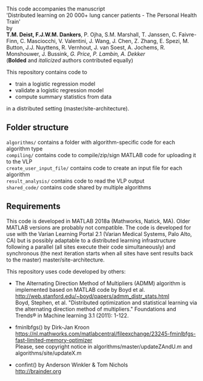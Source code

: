 This code accompanies the manuscript  
'Distributed learning on 20 000+ lung cancer patients - The Personal Health Train'  
by  
__T.M. Deist, F.J.W.M. Dankers__, P. Ojha, S.M. Marshall, T. Janssen, C. Faivre-Finn, C. Masciocchi, V. Valentini, J. Wang, J. Chen, Z. Zhang, E. Spezi, M. Button, J.J. Nuyttens, R. Vernhout, J. van Soest, A. Jochems, R. Monshouwer, J. Bussink, _G. Price, P. Lambin, A. Dekker_  
(__Bolded__ and _italicized_ authors contributed equally)

This repository contains code to  
- train a logistic regression model  
- validate a logistic regression model  
- compute summary statistics from data

in a distributed setting (master/site-architecture).

## Folder structure
`algorithms/` contains a folder with algorithm-specific code for each algorithm type  
`compiling/` contains code to compile/zip/sign MATLAB code for uploading it to the VLP  
`create_user_input_file/` contains code to create an input file for each algorithm  
`result_analysis/` contains code to read the VLP output  
`shared_code/` contains code shared by multiple algorithms  

## Requirements
This code is developed in MATLAB 2018a (Mathworks, Natick, MA). Older MATLAB versions are probably not compatible. 
The code is developed for use with the Varian Learning Portal 2.1 (Varian Medical Systems, Palo Alto, CA) but is possibly adaptable to a distributed learning infrastructure following a parallel (all sites execute their code simultaneously) and synchronous (the next iteration starts when all sites have sent results back to the master) master/site-architecture.

This repository uses code developed by others:

- The Alternating Direction Method of Multipliers (ADMM) algorithm is implemented based on MATLAB code by Boyd et al.  
http://web.stanford.edu/~boyd/papers/admm_distr_stats.html  
Boyd, Stephen, et al. "Distributed optimization and statistical learning via the alternating direction method of multipliers." Foundations and Trends® in Machine learning 3.1 (2011): 1-122.

- fminlbfgs() by Dirk-Jan Kroon  
https://nl.mathworks.com/matlabcentral/fileexchange/23245-fminlbfgs-fast-limited-memory-optimizer  
Please, see copyright notice in algorithms/master/updateZAndU.m and algorithms/site/updateX.m

- confint() by Anderson Winkler & Tom Nichols  
http://brainder.org
